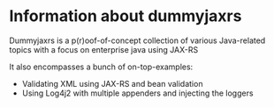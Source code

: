 # Information about dummyjaxrs

Dummyjaxrs is a p(r)oof-of-concept collection of various Java-related topics with a focus on enterprise java using JAX-RS

It also encompasses a bunch of on-top-examples:
* Validating XML using JAX-RS and bean validation
* Using Log4j2 with multiple appenders and injecting the loggers

